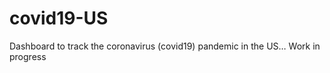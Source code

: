 
<!-- README.md is generated from README.Rmd. Please edit that file -->

# covid19-US

<!-- badges: start -->

<!-- badges: end -->

Dashboard to track the coronavirus (covid19) pandemic in the US… Work in
progress
